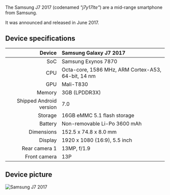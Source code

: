 The Samsung J7 2017 (codenamed _"j7y17lte"_) are a mid-range smartphone from Samsung.

It was announced and released in June 2017.

## Device specifications

| Device       | Samsung Galaxy J7 2017                             |
| -----------: | :----------------------------------------------    |
| SoC          | Samsung Exynos 7870                                |
| CPU          | Octa-core, 1586 MHz, ARM Cortex-A53, 64-bit, 14 nm |
| GPU          | Mali-T830                                          |
| Memory       | 3GB (LPDDR3X)                                      |
| Shipped Android version | 7.0                                     |
| Storage      | 16GB eMMC 5.1 flash storage                        |
| Battery      | Non-removable Li-Po 3600 mAh                       |
| Dimensions   | 152.5 x 74.8 x 8.0 mm                              |
| Display      | 1920 x 1080 (16:9), 5.5  inch                      |
| Rear camera 1 | 13MP, f/1.9                                       |
| Front camera  | 13P                                               |

## Device picture

![Samsung J7 2017](https://www.maxmovil.com/media/catalog/product/cache/1/thumbnail/600x/17f82f742ffe127f42dca9de82fb58b1/s/a/samsung_galaxy_j7_2017_negro_libre_1.jpg)
